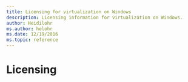 ```yaml
---
title: Licensing for virtualization on Windows
description: Licensing information for virtualization on Windows.
author: Heidilohr
ms.author: helohr
ms.date: 12/19/2016
ms.topic: reference
---
```

# Licensing
